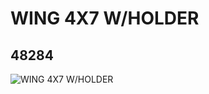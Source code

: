 # WING 4X7 W/HOLDER
## 48284
![WING 4X7 W/HOLDER](https://lc-www-live-s.legocdn.com/media/bricks/5/2/4272221.jpg)